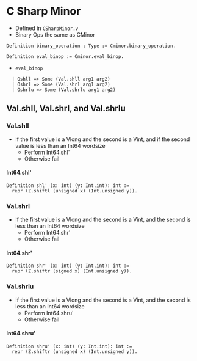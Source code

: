 # C Sharp Minor
* Defined in `CSharpMinor.v`
* Binary Ops the same as CMinor
```
Definition binary_operation : Type := Cminor.binary_operation.
```

```
Definition eval_binop := Cminor.eval_binop.
```

* `eval_binop`
```
  | Oshll => Some (Val.shll arg1 arg2)
  | Oshrl => Some (Val.shrl arg1 arg2)
  | Oshrlu => Some (Val.shrlu arg1 arg2)
```

## Val.shll, Val.shrl, and Val.shrlu
### Val.shll
* If the first value is a Vlong and the second is a Vint,
  and if the second value is less than
  an Int64 wordsize
  * Perform Int64.shl'
  * Otherwise fail

#### Int64.shl'
```
Definition shl' (x: int) (y: Int.int): int :=
  repr (Z.shiftl (unsigned x) (Int.unsigned y)).
```

### Val.shrl
* If the first value is a Vlong and the second is a Vint,
  and the second is less than an Int64 wordsize
  * Perform Int64.shr'
  * Otherwise fail

#### Int64.shr'
```
Definition shr' (x: int) (y: Int.int): int :=
  repr (Z.shiftr (signed x) (Int.unsigned y)).
```

### Val.shrlu
* If the first value is a Vlong and the second is a Vint,
  and the second is less than an Int64 wordsize
  * Perform Int64.shru'
  * Otherwise fail

#### Int64.shru'
```
Definition shru' (x: int) (y: Int.int): int :=
  repr (Z.shiftr (unsigned x) (Int.unsigned y)).
```
